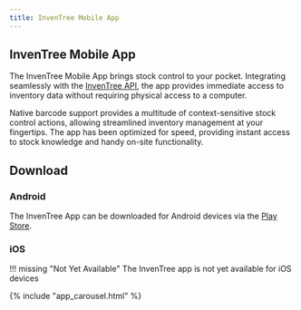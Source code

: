 ```yaml
---
title: InvenTree Mobile App
---
```


## InvenTree Mobile App

The InvenTree Mobile App brings stock control to your pocket. Integrating seamlessly with the [InvenTree API](../extend/api.md), the app provides immediate access to inventory data without requiring physical access to a computer.

Native barcode support provides a multitude of context-sensitive stock control actions, allowing streamlined inventory management at your fingertips. The app has been optimized for speed, providing instant access to stock knowledge and handy on-site functionality.

## Download

### Android

The InvenTree App can be downloaded for Android devices via the [Play Store](https://play.google.com/store/apps/details?id=inventree.inventree_app).

### iOS

!!! missing "Not Yet Available"
    The InvenTree app is not yet available for iOS devices

{% include "app_carousel.html" %}

